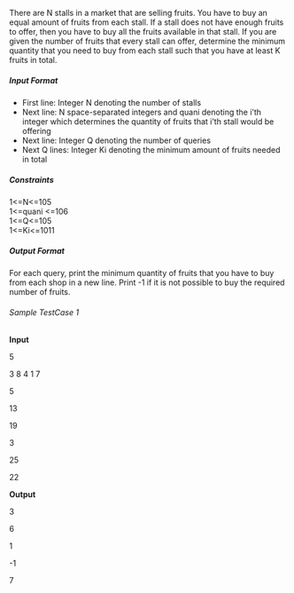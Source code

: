 There are N stalls in a market that are selling fruits. You have to buy an equal amount of fruits from each stall. If a stall does not have enough fruits to offer, then you have to buy all the fruits available in that stall. If you are given the number of fruits that every stall can offer, determine the minimum quantity that you need to buy from each stall such that you have at least K fruits in total.

##### Input Format

-   First line: Integer N denoting the number of stalls
-   Next line: N space-separated integers and quani denoting the i’th integer which determines the quantity of fruits that i’th stall would be offering
-   Next line: Integer Q denoting the number of queries
-   Next Q lines: Integer Ki denoting the minimum amount of fruits needed in total

##### Constraints

1<=N<=105  
1<=quani <=106  
1<=Q<=105  
1<=Ki<=1011  
  

##### Output Format

For each query, print the minimum quantity of fruits that you have to buy from each shop in a new line. Print -1 if it is not possible to buy the required number of fruits.

  

###### Sample TestCase 1

**Input**

5

3 8 4 1 7

5

13

19

3

25

22

  

**Output**

3

6

1

-1

7